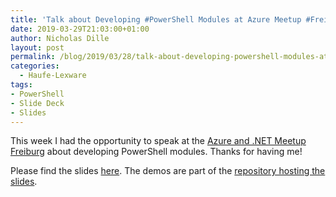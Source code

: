 ```yaml
---
title: 'Talk about Developing #PowerShell Modules at Azure Meetup #Freiburg'
date: 2019-03-29T21:03:00+01:00
author: Nicholas Dille
layout: post
permalink: /blog/2019/03/28/talk-about-developing-powershell-modules-at-azure-meetup-freiburg/
categories:
  - Haufe-Lexware
tags:
- PowerShell
- Slide Deck
- Slides
---
```

This week I had the opportunity to speak at the [Azure and .NET Meetup Freiburg](https://www.meetup.com/de-DE/Azure-NET-Freiburg/events/259292962/) about developing PowerShell modules. Thanks for having me!<!--more-->

Please find the slides [here](/slides/2019-03-28/Azure-Meetup-Freiburg.html). The demos are part of the [repository hosting the slides](https://github.com/nicholasdille/Sessions/tree/2019-03-28/powershell).